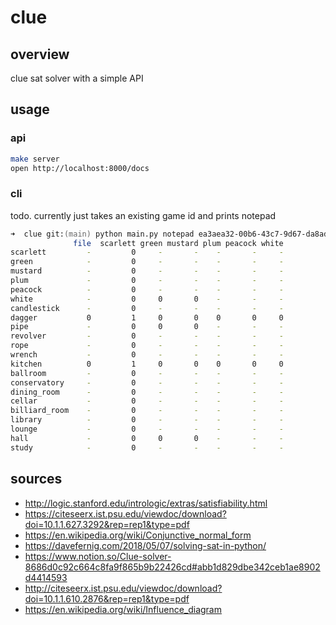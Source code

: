 # clue

## overview

clue sat solver with a simple API

## usage

### api

```zsh
make server
open http://localhost:8000/docs
```

### cli

todo. currently just takes an existing game id and prints notepad

```zsh
➜  clue git:(main) python main.py notepad ea3aea32-00b6-43c7-9d67-da8adf23147a
              file  scarlett green mustard plum peacock white
scarlett         -         0     -       -    -       -     -
green            -         0     -       -    -       -     -
mustard          -         0     -       -    -       -     -
plum             -         0     -       -    -       -     -
peacock          -         0     -       -    -       -     -
white            -         0     0       0    -       -     -
candlestick      -         0     -       -    -       -     -
dagger           0         1     0       0    0       0     0
pipe             -         0     0       0    -       -     -
revolver         -         0     -       -    -       -     -
rope             -         0     -       -    -       -     -
wrench           -         0     -       -    -       -     -
kitchen          0         1     0       0    0       0     0
ballroom         -         0     -       -    -       -     -
conservatory     -         0     -       -    -       -     -
dining_room      -         0     -       -    -       -     -
cellar           -         0     -       -    -       -     -
billiard_room    -         0     -       -    -       -     -
library          -         0     -       -    -       -     -
lounge           -         0     -       -    -       -     -
hall             -         0     0       0    -       -     -
study            -         0     -       -    -       -     -
```

## sources

- http://logic.stanford.edu/intrologic/extras/satisfiability.html
- https://citeseerx.ist.psu.edu/viewdoc/download?doi=10.1.1.627.3292&rep=rep1&type=pdf
- https://en.wikipedia.org/wiki/Conjunctive_normal_form
- https://davefernig.com/2018/05/07/solving-sat-in-python/
- https://www.notion.so/Clue-solver-8686d0c92c664c8fa9f865b9b22426cd#abb1d829dbe342ceb1ae8902d4414593
- http://citeseerx.ist.psu.edu/viewdoc/download?doi=10.1.1.610.2876&rep=rep1&type=pdf
- https://en.wikipedia.org/wiki/Influence_diagram
